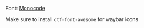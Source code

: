 Font: [Monocode](https://github.com/aaronmbos/monocode)

Make sure to install `otf-font-awesome` for waybar icons
